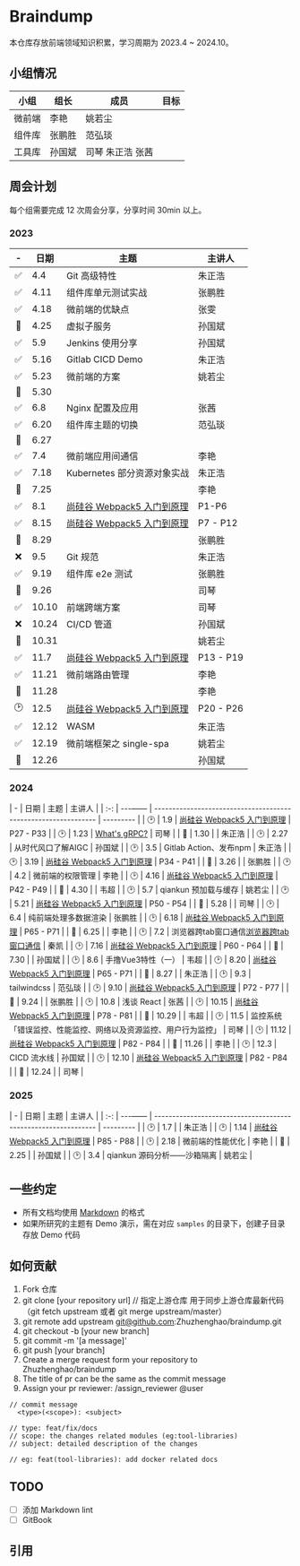 # Braindump

本仓库存放前端领域知识积累，学习周期为 2023.4 ~ 2024.10。

## 小组情况

| 小组   | 组长   | 成员             | 目标 |
| ------ | ------ | ---------------- | ---- |
| 微前端 | 李艳   | 姚若尘           |      |
| 组件库 | 张鹏胜 | 范弘琰           |      |
| 工具库 | 孙国斌 | 司琴 朱正浩 张茜 |      |

## 周会计划

每个组需要完成 12 次周会分享，分享时间 30min 以上。
### 2023
|  -  | 日期  | 主题                                                           | 主讲人    |
| :-: | ----- | -------------------------------------------------------------- | --------- |
| ✅  | 4.4   | Git 高级特性                                                   | 朱正浩    |
| ✅  | 4.11  | 组件库单元测试实战                                             | 张鹏胜    |
| ✅  | 4.18  | 微前端的优缺点                                                 | 张雯      |
| 🙈  | 4.25  | 虚拟子服务                                                     | 孙国斌    |
| ✅  | 5.9   | Jenkins 使用分享                                               | 孙国斌    |
| ✅  | 5.16  | Gitlab CICD Demo                                               | 朱正浩    |
| ✅  | 5.23  | 微前端的方案                                                   | 姚若尘    |
| 🙈  | 5.30  |                                                                |           |
| ✅  | 6.8   | Nginx 配置及应用                                               | 张茜      |
| ✅  | 6.20  | 组件库主题的切换                                               | 范弘琰    |
| 🙈  | 6.27  |                                                                |           |
| ✅  | 7.4   | 微前端应用间通信                                               | 李艳      |
| ✅  | 7.18  | Kubernetes 部分资源对象实战                                    | 朱正浩    |
| 🙈  | 7.25  |                                                                | 李艳      |
| ✅  | 8.1   | [尚硅谷 Webpack5 入门到原理][1]                                | P1-P6     |
| ✅  | 8.15  | [尚硅谷 Webpack5 入门到原理][2]                                | P7 - P12  |
| 🙈  | 8.29  |                                                                | 张鹏胜    |
| ❌  | 9.5   | Git 规范                                                       | 朱正浩    |
| ✅  | 9.19  | 组件库 e2e 测试                                                | 张鹏胜    |
| 🙈  | 9.26  |                                                                | 司琴      |
| ✅  | 10.10 | 前端跨端方案                                                   | 司琴      |
| ❌  | 10.24 | CI/CD 管道                                                     | 孙国斌    |
| 🙈  | 10.31 |                                                                | 姚若尘    |
| ✅  | 11.7  | [尚硅谷 Webpack5 入门到原理][3]                                | P13 - P19 |
| ✅  | 11.21 | 微前端路由管理                                                 | 李艳      |
| 🙈  | 11.28 |                                                                | 李艳      |
| 🕑  | 12.5  | [尚硅谷 Webpack5 入门到原理][4]                                | P20 - P26 |
| ✅  | 12.12 | WASM                                                           | 朱正浩    |
| ✅  | 12.19 | 微前端框架之 single-spa                                        | 姚若尘    |
| 🙈  | 12.26 |                                                                | 孙国斌    |

### 2024
|  -  | 日期   | 主题                                                           | 主讲人 |
| :-: | ---—— | -------------------------------------------------------------- | --------- |
| 🕑  | 1.9   | [尚硅谷 Webpack5 入门到原理][5]                                  | P27 - P33 |
| 🕑  | 1.23  | [What's gRPC?](./tool-libraries/gRPC/README.md)                | 司琴 |
| 🙈  | 1.30  |                                                                | 朱正浩 |
| 🕑  | 2.27  | 从时代风口了解AIGC                                               | 孙国斌 |
| 🕑  | 3.5   | Gitlab Action、发布npm                                          | 朱正浩 |
| 🕑  | 3.19  | [尚硅谷 Webpack5 入门到原理][6]                                   | P34 - P41 |
| 🙈  | 3.26  |                                                                | 张鹏胜 |
| 🕑  | 4.2   | 微前端的权限管理                                                  | 李艳 |
| 🕑  | 4.16  | [尚硅谷 Webpack5 入门到原理][7]                                   | P42 - P49 |
| 🙈  | 4.30  |                                                                | 韦超 |
| 🕑  | 5.7   | qiankun 预加载与缓存                                             | 姚若尘 |
| 🕑  | 5.21  | [尚硅谷 Webpack5 入门到原理][8]                                   | P50 - P54 |
| 🙈  | 5.28  |                                                                | 司琴 |
| 🕑  | 6.4   | 纯前端处理多数据渲染                                              | 张鹏胜 |
| 🕑  | 6.18  | [尚硅谷 Webpack5 入门到原理][9]                                   | P65 - P71 |
| 🙈  | 6.25  |                                                                | 李艳 |
| 🕑  | 7.2   | 浏览器跨tab窗口通信[浏览器跨tab窗口通信]                            | 秦凯 |
| 🕑  | 7.16  | [尚硅谷 Webpack5 入门到原理][10]                                 | P60 - P64 |
| 🙈  | 7.30  |                                                                | 孙国斌 |
| 🕑  | 8.6   | 手撸Vue3特性（一）                                               | 韦超 |
| 🕑  | 8.20  | [尚硅谷 Webpack5 入门到原理][11]                                  | P65 - P71 |
| 🙈  | 8.27  |                                                                | 朱正浩 |
| 🕑  | 9.3   | tailwindcss                                                    | 范弘琰 |
| 🕑  | 9.10  | [尚硅谷 Webpack5 入门到原理][12]                                  | P72 - P77 |
| 🙈  | 9.24  |                                                                | 张鹏胜 |
| 🕑  | 10.8  | 浅谈 React                                                      | 张茜 |
| 🕑  | 10.15 | [尚硅谷 Webpack5 入门到原理][13]                                  | P78 - P81 |
| 🙈  | 10.29 |                                                                | 韦超 |
| 🕑  | 11.5  | 监控系统「错误监控、性能监控、网络以及资源监控、用户行为监控」            | 司琴 |
| 🕑  | 11.12 | [尚硅谷 Webpack5 入门到原理][14]                                  | P82 - P84 |
| 🙈  | 11.26 |                                                                 | 李艳 |
| 🕑  | 12.3  | CICD 流水线                                                      | 孙国斌 |
| 🕑  | 12.10 | [尚硅谷 Webpack5 入门到原理][14]                                  | P82 - P84 |
| 🙈  | 12.24 |                                                                 | 司琴 |

### 2025
|  -  | 日期   | 主题                                                           | 主讲人 |
| :-: | ---—— | -------------------------------------------------------------- | --------- |
| 🕑  | 1.7   |                                                                | 朱正浩 |
| 🕑  | 1.14  | [尚硅谷 Webpack5 入门到原理][15]                                 | P85 - P88 |
| 🕑  | 2.18  |  微前端的性能优化                                                | 李艳 |
| 🙈  | 2.25  |                                                               | 孙国斌 |
| 🕑  | 3.4   |  qiankun 源码分析——沙箱隔离                                      | 姚若尘 |

## 一些约定

- 所有文档均使用 [Markdown](https://www.markdownguide.org/) 的格式
- 如果所研究的主题有 Demo 演示，需在对应 `samples` 的目录下，创建子目录存放 Demo 代码

## 如何贡献

1. Fork 仓库
2. git clone [your repository url]
   // 指定上游仓库 用于同步上游仓库最新代码（git fetch upstream 或者 git merge upstream/master）
3. git remote add upstream git@github.com:Zhuzhenghao/braindump.git
4. git checkout -b [your new branch]
5. git commit -m '[a message]'
6. git push [your branch]
7. Create a merge request form your repository to Zhuzhenghao/braindump
8. The title of pr can be the same as the commit message
9. Assign your pr reviewer: /assign_reviewer @user

```shell
// commit message
  <type>(<scope>): <subject>

// type: feat/fix/docs
// scope: the changes related modules (eg:tool-libraries)
// subject: detailed description of the changes

// eg: feat(tool-libraries): add docker related docs
```

## TODO

- [ ] 添加 Markdown lint
- [ ] GitBook

## 引用

[1]: https://www.bilibili.com/video/BV14T4y1z7sw/?spm_id_from=333.999.0.0&vd_source=8f204ac9b5a7074fda6cebea0d263d40
[2]: https://www.bilibili.com/video/BV14T4y1z7sw?p=7&vd_source=8f204ac9b5a7074fda6cebea0d263d40
[3]: https://www.bilibili.com/video/BV14T4y1z7sw?p=13&vd_source=8f204ac9b5a7074fda6cebea0d263d40
[4]: https://www.bilibili.com/video/BV14T4y1z7sw?p=20&vd_source=8f204ac9b5a7074fda6cebea0d263d40
[5]: https://www.bilibili.com/video/BV14T4y1z7sw?p=27&vd_source=8f204ac9b5a7074fda6cebea0d263d40
[6]: https://www.bilibili.com/video/BV14T4y1z7sw?p=34&vd_source=8f204ac9b5a7074fda6cebea0d263d40
[7]: https://www.bilibili.com/video/BV14T4y1z7sw?p=42&vd_source=8f204ac9b5a7074fda6cebea0d263d40
[8]: https://www.bilibili.com/video/BV14T4y1z7sw?p=50&vd_source=8f204ac9b5a7074fda6cebea0d263d40
[9]: https://www.bilibili.com/video/BV14T4y1z7sw?p=55&vd_source=8f204ac9b5a7074fda6cebea0d263d40
[10]: https://www.bilibili.com/video/BV14T4y1z7sw?p=60&vd_source=8f204ac9b5a7074fda6cebea0d263d40
[11]: https://www.bilibili.com/video/BV14T4y1z7sw?p=65&vd_source=8f204ac9b5a7074fda6cebea0d263d40
[12]: https://www.bilibili.com/video/BV14T4y1z7sw?p=72&vd_source=8f204ac9b5a7074fda6cebea0d263d40
[13]: https://www.bilibili.com/video/BV14T4y1z7sw?p=78&vd_source=8f204ac9b5a7074fda6cebea0d263d40
[14]: https://www.bilibili.com/video/BV14T4y1z7sw?p=82&vd_source=8f204ac9b5a7074fda6cebea0d263d40
[15]: https://www.bilibili.com/video/BV14T4y1z7sw?p=85&vd_source=8f204ac9b5a7074fda6cebea0d263d40
[浏览器跨tab窗口通信]: https://dev.to/notachraf/sharing-a-state-between-windows-without-a-serve-23an?ref=dailydev
